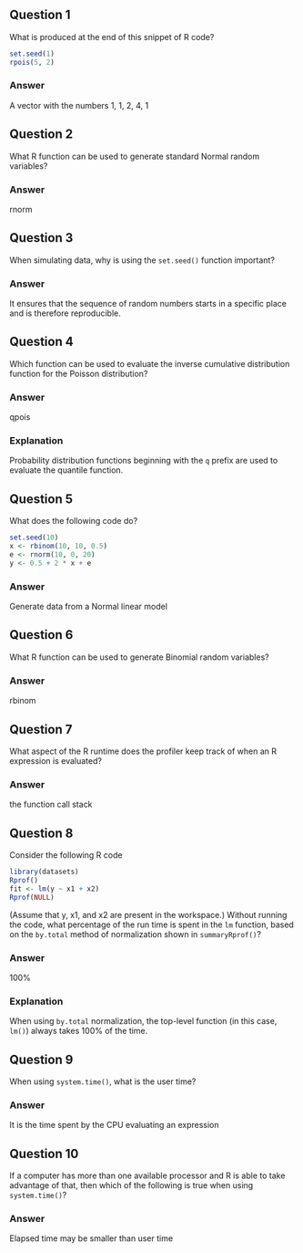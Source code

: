 Question 1
----------

What is produced at the end of this snippet of R code?
```R
set.seed(1)
rpois(5, 2)
```
### Answer

A vector with the numbers 1, 1, 2, 4, 1

Question 2
----------

What R function can be used to generate standard Normal random variables?

### Answer

rnorm

Question 3
----------

When simulating data, why is using the `set.seed()` function important?

### Answer
			
It ensures that the sequence of random numbers starts in a specific place and is therefore reproducible.


Question 4
----------

Which function can be used to evaluate the inverse cumulative distribution function for the Poisson distribution?

### Answer

qpois

### Explanation

Probability distribution functions beginning with the `q` prefix are used to evaluate the quantile function.

Question 5
----------

What does the following code do?
```R
set.seed(10)
x <- rbinom(10, 10, 0.5)
e <- rnorm(10, 0, 20)
y <- 0.5 + 2 * x + e
```

### Answer

Generate data from a Normal linear model

Question 6
----------
What R function can be used to generate Binomial random variables?

### Answer

rbinom

Question 7
----------

What aspect of the R runtime does the profiler keep track of when an R expression is evaluated?

### Answer

the function call stack	

Question 8
----------
Consider the following R code
```R
library(datasets)
Rprof()
fit <- lm(y ~ x1 + x2)
Rprof(NULL)
```
(Assume that y, x1, and x2 are present in the workspace.) Without running the code, what percentage of the run time is spent in the `lm` function, based on the `by.total` method of normalization shown in `summaryRprof()`?

### Answer

100%

### Explanation

When using `by.total` normalization, the top-level function (in this case, `lm()`) always takes 100% of the time.

Question 9
----------

When using `system.time()`, what is the user time?

### Answer

It is the time spent by the CPU evaluating an expression

Question 10
-----------

If a computer has more than one available processor and R is able to take advantage of that, then which of the following is true when using `system.time()`?

### Answer

Elapsed time may be smaller than user time
